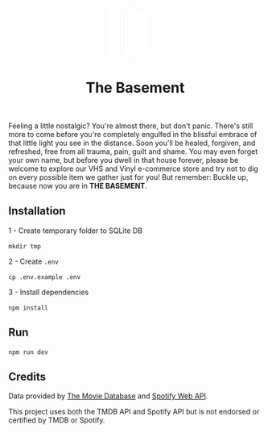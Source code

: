 <br><p align="center">
<img height="100px" src="TheBasement/resources/images/porta branca.png" />
</p>

<h1 align="center">The Basement</h1>
<br>

Feeling a little nostalgic? You're almost there, but don't panic. There's still more to come before you're completely engulfed in the blissful embrace of that little light you see in the distance. Soon you'll be healed, forgiven, and refreshed, free from all trauma, pain, guilt and shame. You may even forget your own name, but before you dwell in that house forever, please be welcome to explore our VHS and Vinyl e-commerce store and try not to dig on every possible item we gather just for you! But remember: Buckle up, because now you are in **THE BASEMENT**.

## Installation

1 - Create temporary folder to SQLite DB
```console
mkdir tmp
```

2 - Create ``.env``
```console
cp .env.example .env
```

3 - Install dependencies
```console
npm install
```

## Run
```console
npm run dev
```

## Credits

Data provided by [The Movie Database](https://www.themoviedb.org) and [Spotify Web API](https://developer.spotify.com/documentation/web-api).

This project uses both the TMDB API and Spotify API but is not endorsed or certified by TMDB or Spotify.
